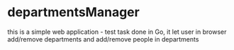 # departmentsManager
this is a simple web application - test task done in Go, it let user in browser add/remove departments and add/remove people in departments
